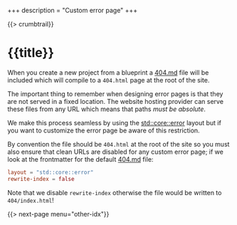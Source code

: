 +++
description = "Custom error page"
+++

{{> crumbtrail}}

# {{title}}

When you create a new project from a blueprint a [404.md][] file will be included which will compile to a `404.html` page at the root of the site.

The important thing to remember when designing error pages is that they are not served in a fixed location. The website hosting provider can serve these files from any URL which means that paths *must be absolute*.

We make this process seamless by using the [std::core::error](https://github.com/uwe-app/plugins/blob/master/std/core/layouts/error.hbs) layout but if you want to customize the error page be aware of this restriction.

By convention the file should be `404.html` at the root of the site so you must also ensure that clean URLs are disabled for any custom error page; if we look at the frontmatter for the default [404.md][] file:

```toml
layout = "std::core::error"
rewrite-index = false
```

Note that we disable `rewrite-index` otherwise the file would be written to `404/index.html`!

{{> next-page menu="other-idx"}}

[404.md]: https://github.com/uwe-app/runtime/blob/master/blueprint/default/site/404.md
